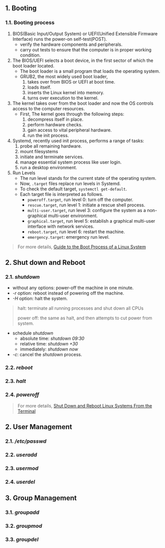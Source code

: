 ## 1. Booting

### 1.1. Booting process
1. BIOS(Basic Input/Output System) or UEFI(Unified Extensible Firmware Interface) runs the power-on self-test(POST).
	- verify the hardware components and peripherals.
	- carry out tests to ensure that the computer is in proper working condition.
2. The BIOS/UEFI selects a boot device, in the first sector of which the boot loader located.
	- The boot loader is a small program that loads the operating system.
	- GRUB2, the most widely used boot loader, 
		1. takes over from BIOS or UEFI  at boot time.
		2. loads itself.
		3. inserts the Linux kernel into memory.
		4. turns over execution to the kernel.
3. The kernel takes over from the boot loader and now the OS controls access to the computer resources.
	- First, The kernel goes through the following steps:
		1. decompress itself in place.
		2. perform hardware checks.
		3. gain access to vital peripheral hardware.
		4. run the init process.
4. Systemd, recently used init process, performs a range of tasks:
	1. probe all remaining hardware.
	2. mount filesystems
	3. initiate and terminate services.
	4. manage essential system process like user login.
	5. run a desktop environment.
5. Run Levels
	- The run level stands for the current state of the operating system.
	- Now, `.target` files replace run levels in Systemd.
	- To check the default target, `systemctl get-default`.
	- Each target file is interpreted as follows.
		- `poweroff.target`, run level 0: turn off the computer.
		- `rescue.target`, run level 1: initiate a rescue shell process.
		- `multi-user.target`, run level 3: configure the system as a non-graphical multi-user environment.
		- `graphical.target`, run level 5: establish a graphical multi-user interface with network services.
		- `reboot.target`, run level 6: restart the machine.
		- `emergency.target`: emergency run level.

> For more details, [Guide to the Boot Process of a Linux System](https://www.baeldung.com/linux/boot-process)

## 2. Shut down and Reboot

### 2.1. *shutdown*
- without any options: power-off the machine in one minute.
- *-r* option: reboot instead of powering off the machine.
- *-H* option: halt the system.
> halt: terminate all running processes and shut down all CPUs
> 
> power off: the same as halt, and then attempts to cut power from system.
- schedule *shutdown*
	- absolute time: *shutdown 09:30*
	- relative time: *shutdown +30*
	- immediately: *shutdown now*
- *-c*: cancel the *shutdown* process.

### 2.2. *reboot*
### 2.3. *halt*
### 2.4. *poweroff*

> For more details, [Shut Down and Reboot Linux Systems From the Terminal](https://www.baeldung.com/linux/shutdown-reboot-from-terminal)

## 2. User Management
### 2.1. */etc/passwd*
### 2.2. *useradd*
### 2.3. *usermod*
### 2.4. *userdel*
## 3. Group Management
### 3.1. *groupadd*
### 3.2. *groupmod*
### 3.3. *groupdel*

